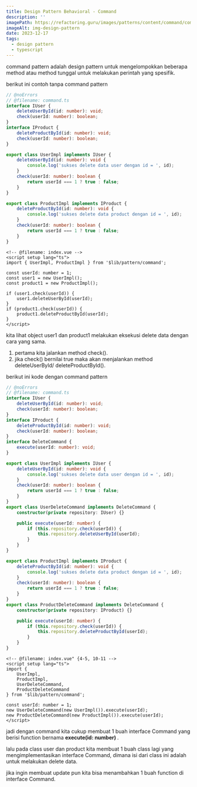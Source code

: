 ```yaml
---
title: Design Pattern Behavioral - Command
description: ''
imagePath: https://refactoring.guru/images/patterns/content/command/command-en-2x.png
imageAlt: img-design-pattern
date: 2023-12-17
tags:
  - design pattern
  - typescript
---
```


command pattern adalah design pattern untuk mengelompokkan beberapa method atau method tunggal untuk melakukan perintah yang spesifik.

berikut ini contoh tanpa command pattern

```ts
// @noErrors
// @filename: command.ts
interface IUser {
	deleteUserById(id: number): void;
	check(userId: number): boolean;
}
interface IProduct {
	deleteProductById(id: number): void;
	check(userId: number): boolean;
}

export class UserImpl implements IUser {
	deleteUserById(id: number): void {
		console.log('sukses delete data user dengan id = ', id);
	}
	check(userId: number): boolean {
		return userId === 1 ? true : false;
	}
}

export class ProductImpl implements IProduct {
	deleteProductById(id: number): void {
		console.log('sukses delete data product dengan id = ', id);
	}
	check(userId: number): boolean {
		return userId === 1 ? true : false;
	}
}
```

```vue
<!-- @filename: index.vue -->
<script setup lang="ts">
import { UserImpl, ProductImpl } from '$lib/pattern/command';

const userId: number = 1;
const user1 = new UserImpl();
const product1 = new ProductImpl();

if (user1.check(userId)) {
	user1.deleteUserById(userId);
}
if (product1.check(userId)) {
	product1.deleteProductById(userId);
}
</script>
```

kita lihat object user1 dan product1 melakukan eksekusi delete data dengan cara yang sama.

1. pertama kita jalankan method check().
2. jika check() bernilai true maka akan menjalankan method deleteUserById/ deleteProductById().

berikut ini kode dengan command pattern

```ts
// @noErrors
// @filename: command.ts
interface IUser {
	deleteUserById(id: number): void;
	check(userId: number): boolean;
}
interface IProduct {
	deleteProductById(id: number): void;
	check(userId: number): boolean;
}
interface DeleteCommand {
	execute(userId: number): void;
}

export class UserImpl implements IUser {
	deleteUserById(id: number): void {
		console.log('sukses delete data user dengan id = ', id);
	}
	check(userId: number): boolean {
		return userId === 1 ? true : false;
	}
}
export class UserDeleteCommand implements DeleteCommand {
	constructor(private repository: IUser) {}

	public execute(userId: number) {
		if (this.repository.check(userId)) {
			this.repository.deleteUserById(userId);
		}
	}
}

export class ProductImpl implements IProduct {
	deleteProductById(id: number): void {
		console.log('sukses delete data product dengan id = ', id);
	}
	check(userId: number): boolean {
		return userId === 1 ? true : false;
	}
}
export class ProductDeleteCommand implements DeleteCommand {
	constructor(private repository: IProduct) {}

	public execute(userId: number) {
		if (this.repository.check(userId)) {
			this.repository.deleteProductById(userId);
		}
	}
}
```

```vue
<!-- @filename: index.vue" {4-5, 10-11 -->
<script setup lang="ts">
import {
	UserImpl,
	ProductImpl,
	UserDeleteCommand,
	ProductDeleteCommand
} from '$lib/pattern/command';

const userId: number = 1;
new UserDeleteCommand(new UserImpl()).execute(userId);
new ProductDeleteCommand(new ProductImpl()).execute(userId);
</script>
```

jadi dengan command kita cukup membuat 1 buah interface Command yang berisi function bernama
<b> execute(id: number) </b>.

lalu pada class user dan product kita membuat 1 buah class lagi yang mengimplementasikan interface Command, dimana isi dari class ini adalah untuk melakukan delete data.

jika ingin membuat update pun kita bisa menambahkan 1 buah function di interface Command.
